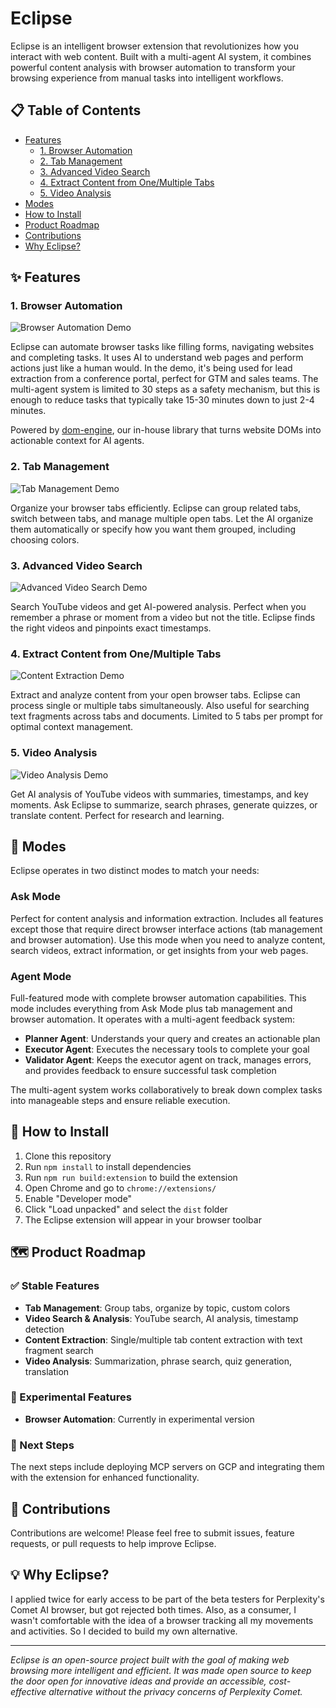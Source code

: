 # Eclipse

Eclipse is an intelligent browser extension that revolutionizes how you interact with web content. Built with a multi-agent AI system, it combines powerful content analysis with browser automation to transform your browsing experience from manual tasks into intelligent workflows.

## 📋 Table of Contents

- [Features](#features)
  - [1. Browser Automation](#1-browser-automation)
  - [2. Tab Management](#2-tab-management)
  - [3. Advanced Video Search](#3-advanced-video-search)
  - [4. Extract Content from One/Multiple Tabs](#4-extract-content-from-onemultiple-tabs)
  - [5. Video Analysis](#5-video-analysis)
- [Modes](#modes)
- [How to Install](#how-to-install)
- [Product Roadmap](#product-roadmap)
- [Contributions](#contributions)
- [Why Eclipse?](#why-eclipse)

## ✨ Features

### 1. Browser Automation
![Browser Automation Demo](assets/browser_automation_demo.gif)

Eclipse can automate browser tasks like filling forms, navigating websites and completing tasks. It uses AI to understand web pages and perform actions just like a human would. In the demo, it's being used for lead extraction from a conference portal, perfect for GTM and sales teams. The multi-agent system is limited to 30 steps as a safety mechanism, but this is enough to reduce tasks that typically take 15-30 minutes down to just 2-4 minutes.

Powered by [dom-engine](https://github.com/The-Agentic-Intelligence-Co/dom-engine), our in-house library that turns website DOMs into actionable context for AI agents.

### 2. Tab Management
![Tab Management Demo](assets/group_tabs_demo.gif)

Organize your browser tabs efficiently. Eclipse can group related tabs, switch between tabs, and manage multiple open tabs. Let the AI organize them automatically or specify how you want them grouped, including choosing colors.

### 3. Advanced Video Search
![Advanced Video Search Demo](assets/advanced_video_search_and_analysis.gif)

Search YouTube videos and get AI-powered analysis. Perfect when you remember a phrase or moment from a video but not the title. Eclipse finds the right videos and pinpoints exact timestamps.

### 4. Extract Content from One/Multiple Tabs
![Content Extraction Demo](assets/extract_multiple_tab_content_demo.gif)

Extract and analyze content from your open browser tabs. Eclipse can process single or multiple tabs simultaneously. Also useful for searching text fragments across tabs and documents. Limited to 5 tabs per prompt for optimal context management.

### 5. Video Analysis
![Video Analysis Demo](assets/video_analysis_demo.gif)

Get AI analysis of YouTube videos with summaries, timestamps, and key moments. Ask Eclipse to summarize, search phrases, generate quizzes, or translate content. Perfect for research and learning.

## 🎯 Modes

Eclipse operates in two distinct modes to match your needs:

### Ask Mode
Perfect for content analysis and information extraction. Includes all features except those that require direct browser interface actions (tab management and browser automation). Use this mode when you need to analyze content, search videos, extract information, or get insights from your web pages.

### Agent Mode
Full-featured mode with complete browser automation capabilities. This mode includes everything from Ask Mode plus tab management and browser automation. It operates with a multi-agent feedback system:

- **Planner Agent**: Understands your query and creates an actionable plan
- **Executor Agent**: Executes the necessary tools to complete your goal
- **Validator Agent**: Keeps the executor agent on track, manages errors, and provides feedback to ensure successful task completion

The multi-agent system works collaboratively to break down complex tasks into manageable steps and ensure reliable execution.

## 🚀 How to Install

1. Clone this repository
2. Run `npm install` to install dependencies
3. Run `npm run build:extension` to build the extension
4. Open Chrome and go to `chrome://extensions/`
5. Enable "Developer mode"
6. Click "Load unpacked" and select the `dist` folder
7. The Eclipse extension will appear in your browser toolbar

## 🗺️ Product Roadmap

### ✅ Stable Features
- **Tab Management**: Group tabs, organize by topic, custom colors
- **Video Search & Analysis**: YouTube search, AI analysis, timestamp detection
- **Content Extraction**: Single/multiple tab content extraction with text fragment search
- **Video Analysis**: Summarization, phrase search, quiz generation, translation

### 🔬 Experimental Features
- **Browser Automation**: Currently in experimental version

### 🚀 Next Steps
The next steps include deploying MCP servers on GCP and integrating them with the extension for enhanced functionality.

## 🤝 Contributions

Contributions are welcome! Please feel free to submit issues, feature requests, or pull requests to help improve Eclipse.

## 💡 Why Eclipse?

I applied twice for early access to be part of the beta testers for Perplexity's Comet AI browser, but got rejected both times. Also, as a consumer, I wasn't comfortable with the idea of a browser tracking all my movements and activities. So I decided to build my own alternative.

---

*Eclipse is an open-source project built with the goal of making web browsing more intelligent and efficient. It was made open source to keep the door open for innovative ideas and provide an accessible, cost-effective alternative without the privacy concerns of Perplexity Comet.*
